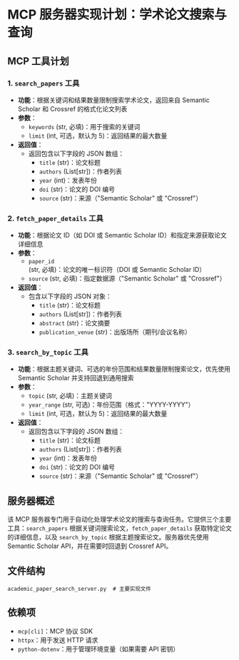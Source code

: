 # MCP 服务器实现计划：学术论文搜索与查询

## MCP 工具计划

### 1. `search_papers` 工具

- **功能**：根据关键词和结果数量限制搜索学术论文，返回来自 Semantic Scholar 和 Crossref 的格式化论文列表
- **参数**：
  - `keywords` (str, 必填)：用于搜索的关键词
  - `limit` (int, 可选，默认为 5)：返回结果的最大数量
- **返回值**：
  - 返回包含以下字段的 JSON 数组：
    - `title` (str)：论文标题
    - `authors` (List[str])：作者列表
    - `year` (int)：发表年份
    - `doi` (str)：论文的 DOI 编号
    - `source` (str)：来源（"Semantic Scholar" 或 "Crossref"）

### 2. `fetch_paper_details` 工具

- **功能**：根据论文 ID（如 DOI 或 Semantic Scholar ID）和指定来源获取论文详细信息
- **参数**：
  - `paper_id` (str, 必填)：论文的唯一标识符（DOI 或 Semantic Scholar ID）
  - `source` (str, 必填)：指定数据源（"Semantic Scholar" 或 "Crossref"）
- **返回值**：
  - 包含以下字段的 JSON 对象：
    - `title` (str)：论文标题
    - `authors` (List[str])：作者列表
    - `abstract` (str)：论文摘要
    - `publication_venue` (str)：出版场所（期刊/会议名称）

### 3. `search_by_topic` 工具

- **功能**：根据主题关键词、可选的年份范围和结果数量限制搜索论文，优先使用 Semantic Scholar 并支持回退到通用搜索
- **参数**：
  - `topic` (str, 必填)：主题关键词
  - `year_range` (str, 可选)：年份范围（格式："YYYY-YYYY"）
  - `limit` (int, 可选，默认为 5)：返回结果的最大数量
- **返回值**：
  - 返回包含以下字段的 JSON 数组：
    - `title` (str)：论文标题
    - `authors` (List[str])：作者列表
    - `year` (int)：发表年份
    - `doi` (str)：论文的 DOI 编号
    - `source` (str)：来源（"Semantic Scholar" 或 "Crossref"）

## 服务器概述

该 MCP 服务器专门用于自动化处理学术论文的搜索与查询任务。它提供三个主要工具：`search_papers` 根据关键词搜索论文，`fetch_paper_details` 获取特定论文的详细信息，以及 `search_by_topic` 根据主题搜索论文。服务器优先使用 Semantic Scholar API，并在需要时回退到 Crossref API。

## 文件结构

```
academic_paper_search_server.py  # 主要实现文件
```

## 依赖项

- `mcp[cli]`：MCP 协议 SDK
- `httpx`：用于发送 HTTP 请求
- `python-dotenv`：用于管理环境变量（如果需要 API 密钥）
